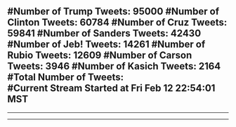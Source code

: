 #Number of Trump Tweets: 95000
#Number of Clinton Tweets: 60784
#Number of Cruz Tweets: 59841
#Number of Sanders Tweets: 42430
#Number of Jeb! Tweets: 14261
#Number of Rubio Tweets: 12609
#Number of Carson Tweets: 3946
#Number of Kasich Tweets: 2164
#Total Number of Tweets:  
#Current Stream Started at Fri Feb 12 22:54:01 MST
---
---
---
